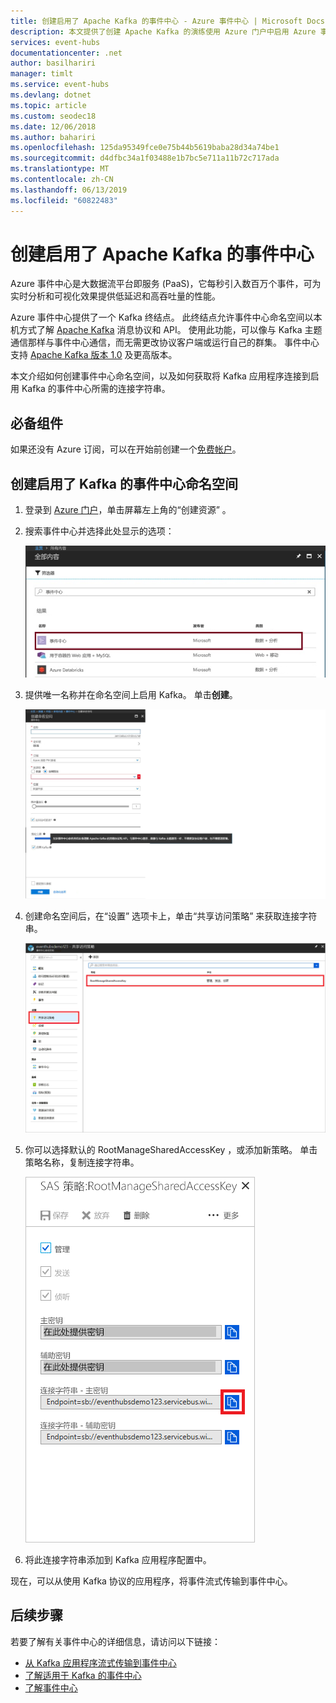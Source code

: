 ```yaml
---
title: 创建启用了 Apache Kafka 的事件中心 - Azure 事件中心 | Microsoft Docs
description: 本文提供了创建 Apache Kafka 的演练使用 Azure 门户中启用 Azure 事件中心命名空间。
services: event-hubs
documentationcenter: .net
author: basilhariri
manager: timlt
ms.service: event-hubs
ms.devlang: dotnet
ms.topic: article
ms.custom: seodec18
ms.date: 12/06/2018
ms.author: bahariri
ms.openlocfilehash: 125da95349fce0e75b44b5619baba28d34a74be1
ms.sourcegitcommit: d4dfbc34a1f03488e1b7bc5e711a11b72c717ada
ms.translationtype: MT
ms.contentlocale: zh-CN
ms.lasthandoff: 06/13/2019
ms.locfileid: "60822483"
---
```

# <a name="create-apache-kafka-enabled-event-hubs"></a>创建启用了 Apache Kafka 的事件中心

Azure 事件中心是大数据流平台即服务 (PaaS)，它每秒引入数百万个事件，可为实时分析和可视化效果提供低延迟和高吞吐量的性能。

Azure 事件中心提供了一个 Kafka 终结点。 此终结点允许事件中心命名空间以本机方式了解 [Apache Kafka](https://kafka.apache.org/intro) 消息协议和 API。 使用此功能，可以像与 Kafka 主题通信那样与事件中心通信，而无需更改协议客户端或运行自己的群集。 事件中心支持 [Apache Kafka 版本 1.0](https://kafka.apache.org/10/documentation.html) 及更高版本。

本文介绍如何创建事件中心命名空间，以及如何获取将 Kafka 应用程序连接到启用 Kafka 的事件中心所需的连接字符串。

## <a name="prerequisites"></a>必备组件

如果还没有 Azure 订阅，可以在开始前创建一个[免费帐户](https://azure.microsoft.com/free/?ref=microsoft.com&utm_source=microsoft.com&utm_medium=docs&utm_campaign=visualstudio)。

## <a name="create-a-kafka-enabled-event-hubs-namespace"></a>创建启用了 Kafka 的事件中心命名空间

1. 登录到 [Azure 门户][Azure portal]，单击屏幕左上角的“创建资源”  。

2. 搜索事件中心并选择此处显示的选项：
    
    ![在门户中搜索事件中心](./media/event-hubs-create-kafka-enabled/event-hubs-create-event-hubs.png)
 
3. 提供唯一名称并在命名空间上启用 Kafka。 单击**创建**。
    
    ![创建命名空间](./media/event-hubs-create-kafka-enabled/create-kafka-namespace.jpg)
 
4. 创建命名空间后，在“设置”  选项卡上，单击“共享访问策略”  来获取连接字符串。

    ![单击“共享访问策略”](./media/event-hubs-create/create-event-hub7.png)

5. 你可以选择默认的 RootManageSharedAccessKey  ，或添加新策略。 单击策略名称，复制连接字符串。 
    
    ![选择策略](./media/event-hubs-create/create-event-hub8.png)
 
6. 将此连接字符串添加到 Kafka 应用程序配置中。

现在，可以从使用 Kafka 协议的应用程序，将事件流式传输到事件中心。

## <a name="next-steps"></a>后续步骤

若要了解有关事件中心的详细信息，请访问以下链接：

* [从 Kafka 应用程序流式传输到事件中心](event-hubs-quickstart-kafka-enabled-event-hubs.md)
* [了解适用于 Kafka 的事件中心](event-hubs-for-kafka-ecosystem-overview.md)
* [了解事件中心](event-hubs-what-is-event-hubs.md)


[Azure portal]: https://portal.azure.com/
